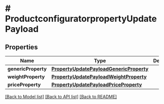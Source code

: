 # # ProductconfiguratorpropertyUpdatePayload


## Properties 


Name | Type | Description | Notes
------------ | ------------- | ------------- | -------------
**genericProperty**| [**PropertyUpdatePayloadGenericProperty**](PropertyUpdatePayloadGenericProperty.md) |   | [optional]
**weightProperty**| [**PropertyUpdatePayloadWeightProperty**](PropertyUpdatePayloadWeightProperty.md) |   | [optional]
**priceProperty**| [**PropertyUpdatePayloadPriceProperty**](PropertyUpdatePayloadPriceProperty.md) |   | [optional]


[[Back to Model list]](../../README.md#models) [[Back to API list]](../../README.md#endpoints) [[Back to README]](../../README.md)

